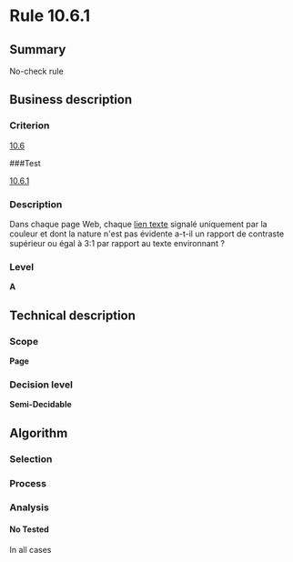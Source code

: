 # Rule 10.6.1

## Summary

No-check rule

## Business description

### Criterion

[10.6](http://references.modernisation.gouv.fr/referentiel-technique-0#crit-10-6)

###Test

[10.6.1](http://references.modernisation.gouv.fr/referentiel-technique-0#test-10-6-1)

### Description

Dans chaque page Web, chaque <a href="http://references.modernisation.gouv.fr/referentiel-technique-0#mLienTexte">lien texte</a> signal&eacute; uniquement par la couleur et dont la nature n'est pas &eacute;vidente a-t-il un rapport de contraste sup&eacute;rieur ou &eacute;gal &agrave; 3:1 par rapport au texte environnant ?

### Level

**A**

## Technical description

### Scope

**Page**

### Decision level

**Semi-Decidable**

## Algorithm

### Selection

### Process

### Analysis

#### No Tested 

In all cases



